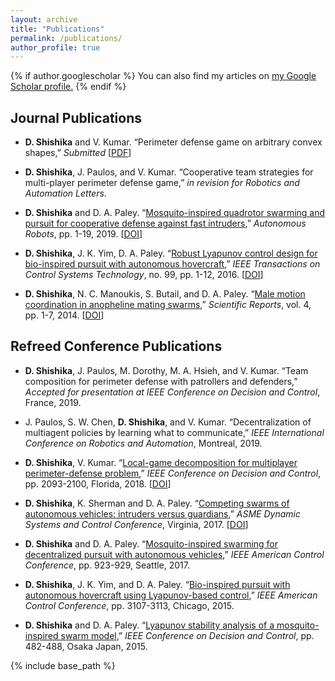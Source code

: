 ```yaml
---
layout: archive
title: "Publications"
permalink: /publications/
author_profile: true
---
```


{% if author.googlescholar %}
  You can also find my articles on <u><a href="{{author.googlescholar}}">my Google Scholar profile</a>.</u>
{% endif %}

Journal Publications
------

 * <b>D. Shishika</b> and V. Kumar. 
 “Perimeter defense game on arbitrary convex shapes,” 
 <i>Submitted</i> [[PDF](https://dshishika.github.io/files/automatica_shape.pdf)]

 * <b>D. Shishika</b>, J. Paulos, and V. Kumar. 
 “Cooperative team strategies for multi-player perimeter defense game,” 
 <i>in revision for Robotics and Automation Letters</i>.

 * <b>D. Shishika</b> and D. A. Paley. “[Mosquito-inspired quadrotor swarming and pursuit for cooperative defense against fast intruders](https://link.springer.com/article/10.1007/s10514-018-09827-y),” <i>Autonomous Robots</i>, pp. 1-19, 2019. [[DOI](https://doi.org/10.1007/s10514-018-09827-y)]

 * <b>D. Shishika</b>, J. K. Yim, D. A. Paley. “[Robust Lyapunov control design for bio-inspired pursuit with autonomous hovercraft](https://ieeexplore.ieee.org/abstract/document/7471464),” <i>IEEE Transactions on Control Systems Technology</i>, no. 99, pp. 1-12, 2016. [[DOI](10.1109/TCST.2016.2558538)]

 * <b>D. Shishika</b>, N. C. Manoukis, S. Butail, and D. A. Paley. “[Male motion coordination in anopheline mating swarms](https://www.nature.com/articles/srep06318?origin=ppub),” <i>Scientific Reports</i>, vol. 4, pp. 1-7, 2014. [[DOI](https://doi.org/10.1038/srep06318)]
 

Refreed Conference Publications
------

 * <b>D. Shishika</b>, J. Paulos, M. Dorothy, M. A. Hsieh, and V. Kumar. 
 “Team composition for perimeter defense with patrollers and defenders,” 
 <i>Accepted for presentation at IEEE Conference on Decision and Control</i>, France, 2019.

 * J. Paulos, S. W. Chen, <b>D. Shishika</b>, and V. Kumar. 
 “Decentralization of multiagent policies by learning what to communicate,” 
 <i>IEEE International Conference on Robotics and Automation</i>, Montreal, 2019.

 * <b>D. Shishika</b>, V. Kumar. 
 “[Local-game decomposition for multiplayer perimeter-defense problem](https://ieeexplore.ieee.org/abstract/document/8618879),” 
 <i>IEEE Conference on Decision and Control</i>, pp. 2093-2100, Florida, 2018. [[DOI](10.1109/CDC.2018.8618879)]

 * <b>D. Shishika</b>, K. Sherman and D. A. Paley. 
 “[Competing swarms of autonomous vehicles: intruders versus guardians](https://asmedigitalcollection.asme.org/DSCC/proceedings-abstract/DSCC2017/58288/V002T14A006/230298),” 
 <i>ASME Dynamic Systems and Control Conference</i>, Virginia, 2017. [[DOI](https://doi.org/10.1115/DSCC2017-5133)]

 * <b>D. Shishika</b> and D. A. Paley. 
 “[Mosquito-inspired swarming for decentralized pursuit with autonomous vehicles](https://ieeexplore.ieee.org/abstract/document/7963071),”
 <i>IEEE American Control Conference</i>, pp. 923-929, Seattle, 2017.

 * <b>D. Shishika</b>, J. K. Yim, and D. A. Paley. 
 “[Bio-inspired pursuit with autonomous hovercraft using Lyapunov-based control](https://ieeexplore.ieee.org/abstract/document/7171810),” 
 <i>IEEE American Control Conference</i>, pp. 3107-3113, Chicago, 2015.

 * <b>D. Shishika</b> and D. A. Paley.
 “[Lyapunov stability analysis of a mosquito-inspired swarm model](https://ieeexplore.ieee.org/abstract/document/7402246),” 
 <i>IEEE Conference on Decision and Control</i>, pp. 482-488, Osaka Japan, 2015.



{% include base_path %}

<!-- {% for post in site.publications reversed %}
  {% include archive-single.html %}
{% endfor %} -->
